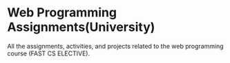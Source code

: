 # Web Programming Assignments(University)
 All the assignments, activities, and projects related to the web programming course (FAST CS ELECTIVE).

